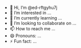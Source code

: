 - 👋 Hi, I’m @ed-rftgyhu7j
- 👀 I’m interested in ...
- 🌱 I’m currently learning ...
- 💞️ I’m looking to collaborate on ...
- 📫 How to reach me ...
- 😄 Pronouns: ...
- ⚡ Fun fact: ...

<!---
ed-rftgyhu7j/ed-rftgyhu7j is a ✨ special ✨ repository because its `README.md` (this file) appears on your GitHub profile.
You can click the Preview link to take a look at your changes.
--->
